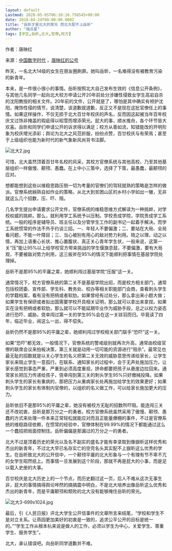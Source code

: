 ```yaml
---
layout: default
Lastmod: 2020-05-05T06:10:16.756545+00:00
date: 2018-04-24T00:00:00.000Z
title: "岳昕才是北大的荣光 而北大配不上岳昕"
author: "端点星"
tags: [学生,岳昕,北大,官僚,校方]
---
```


作者：唐映红

来源：[中国数字时代](https://chinadigitaltimes.net/chinese/2018/04/%E5%94%90%E6%98%A0%E7%BA%A2-%E5%B2%B3%E6%98%95%E6%89%8D%E6%98%AF%E5%8C%97%E5%A4%A7%E7%9A%84%E8%8D%A3%E5%85%89-%E8%80%8C%E5%8C%97%E5%A4%A7%E9%85%8D%E4%B8%8D%E4%B8%8A%E5%B2%B3%E6%98%95/) ，[唐映红的公号](https://mp.weixin.qq.com/s?__biz=MjM5NzYzNzI5NA==&mid=502879452&idx=1&sn=cc52320f21554efe44892eb6c4a2f7cb&chksm=3edb091d09ac800ba2a6cd1189faa2f5ef8dfb4286722957a115c4a5744189b9d2ef0b4bc159&mpshare=1&scene=1&srcid=04258DkLCOTy81n4G5r2ubXK#rd)

昨天，一名北大14级的女生在朋友圈刷屏。她叫岳昕，一名难得没有被教育污染的新青年。

本来，是一件很小很小的事情。岳昕按照北大自己发布生效的《信息公开条例》，与其他几名同学一起向北大校方申请公开20年前处分涉嫌性侵致女学生高岩自杀的沈阳教授的相关文件。20年前的文件，公开就是了，哪怕是其中确实有袒护沈阳，掩饰性侵的情节，说清楚，该道歉就道歉，反正又不是现在这批官僚任上的事情。如果这样操作，不仅无损于北大百廿年校庆的声名，反而因这起被当年百年校庆文过饰非掩盖的瑕疵得以昭雪而增添荣光。屁大的事，顺水推舟，各个环节皆大欢喜。岳昕和同学们申请公开的诉求得以满足；校方从善如流，知错能改的开明形象为校庆增光添彩；舆论为北大之风范折服，纷纷点赞，百廿校庆与有荣焉；甚至于上级组织也能为新时代的新气象新风尚背书注脚。

![北大2.jpg](https://images.weserv.nl/?url=https%3A//i.loli.net/2018/04/25/5ae056781fcff.jpg)

可惜，北大虽然顶着百廿年名校的风采，其校方官僚系统与其他高校，乃至其他基层组织一样傲慢、颟顸、愚蠢。在上中小三策中，选择了下策，最愚蠢，最颟顸的应对。

想都能想到这些以维稳思路压倒一切为考量的官僚们的驾轻就熟的策略是怎样的做派。官僚系统娴熟自如作业的策略，从北大到贫困山区的乡村小学如出一辙，无非就这么几个招数，压、吓、阻。

几名学生提出申请要求公开文件，官僚系统的维稳思维方式解读为一种挑衅，对学校权威的挑衅。那么，就利用学工系统予以压制。学校责成学院，学院责成学工系统。一般的程序是辅导员、班主任以及分管学生工作的副书记一起着手解决。而学工系统惯常的作法不外乎约谈三招。一、年轻人不要偏激；二、要站在大局、全局看问题，不能一叶障目；三、当心被别有用心的敌对势力利用。晓之以理，动之以情，再加上语重心长状、推心置腹状、真正关心青年学生状，一般来说，这第一关“压”能让95%以上给学校官方带来挑战的学生偃旗息鼓，不要偏激，要有大局观，不要被敌对势力利用，这三板斧在95%的情况下能顺利把事情在基层学院处理掉。

岳昕不是那95%的平庸之辈，她顺利闯过基层学院“压服”这一关。

通常情况下，校方官僚系统的第二关不是基层学院出招，而是校方相关部门，通常包括校团委、宣传部、学生科、教务处、校办等相关职能部门会商，查看刺头学生的学籍档案，看有没有把柄或者软肋。如果曾经有过处分，那么拿出来小题大做；如果学生有保研或者拟出国需要学校开具相关证明，那么就可以拿出来拿捏。如果实在没有把柄或者软肋，那么就可以不能延期毕业作为威胁手段，总之以权力姿态进行恐吓、威胁。侥幸闯过第一关的学生95%会在这一关铩羽而归。毕竟读了四年，临近毕业，闹这么一出，得不偿失。

岳昕仍然不是那95%的平庸之辈，她顺利闯过学校相关部门联手“恐吓”这一关。

如果“恐吓”都无效，一般情况下，官僚系统的警戒级别就再次升高，通常由校级官僚的联席会议来拍板决策，第三关就是动用一切可能的资源进行“阻杀”。最常见也最无耻的招数就是以关心学生的名义把第二关无效的威胁意思传递给家长，让学生家长来阻止学生一意孤行。在联系、通知家长的过程中，会于无声处施加压力，让家长感觉到事态严重，严重到必须高度重视，拼命都要把孩子从悬崖边拉回来。通常家长把压力传递给孩子，侥幸闯到第三关的刺头学生95%只好缴械投降。如果刺头学生的家长有重病的，那把压力从重病家长处再施加给学生的效果更好；如果刺头学生的家长有体制内官僚的，以组织的名义做工作，可以给家长施加更大的压力。

岳昕依旧不是那95%的平庸之辈，她没有被校方无耻的招数所吓阻。能连闯三关还不改初衷，岳昕是那万分之一的勇者。校方官僚系统虽然采用了傲慢、颟顸、愚蠢的方式来处理一件本来正常轻松就能应对而且正能量爆棚的事件，不过是官僚系统的维稳路径依赖，在惯常的经验中，官僚体制在99.99%的情况下都能通过这么一个蠢招把局面控制住。岳昕偏偏是那漏过的万分之一的勇者。

北大不过是顶着历史的荣光以及名不副实的盛名才能有幸录取到像嶽昕这样优秀和杰出的新青年，不过北大早已名存实亡的空壳名头其实配不上嶽昕这么优秀的学生。在岳昕致北大的公开信中，一个颟顸平庸的北大形象与一个有理有节不卑不亢的女学生昭然纸上。而事情一旦发展到这个阶段，那就不再是屁大的小事，而是足以载入史册的大事。

百廿校庆是北大历史上的一个节点，而历史翻过这一页，后人不难从这次无事生非，屁大的事情搞得舆论哗然的搞搞震中明白，不是北大培养出像岳昕这么优秀和杰出的新青年，而是平庸颟顸和颓败的北大没有能够掩住岳昕的荣光。

![北大3-699x1024.jpg](https://images.weserv.nl/?url=https%3A//i.loli.net/2018/04/25/5ae056788dcb4.jpg)

最后，引《人民日报》评北大学生公开信事件的文章所言来结尾，“学校和学生不是对立关系。让燕园更加美好的初衷是一致的，追求公平公开的目标是统一的。”“学生工作从根本杭来说是做人的工作，必须以学生为中心，关爱学生、尊重学生、服务学生”。

北大，承认错误吧。向岳昕同学道歉并不难。

